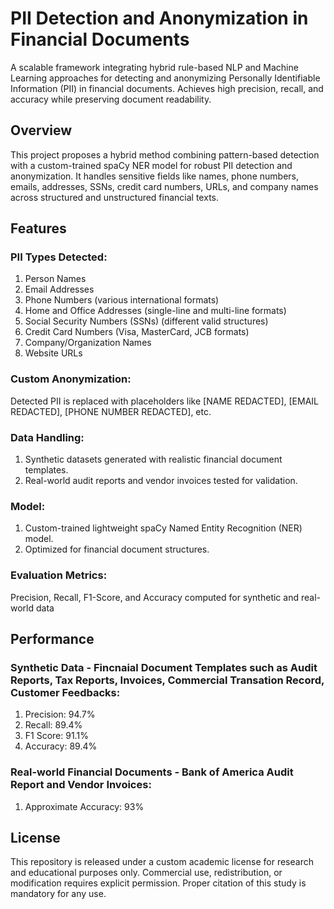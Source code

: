 # PII Detection and Anonymization in Financial Documents
A scalable framework integrating hybrid rule-based NLP and Machine Learning approaches for detecting and anonymizing Personally Identifiable Information (PII) in financial documents. Achieves high precision, recall, and accuracy while preserving document readability.

## Overview
This project proposes a hybrid method combining pattern-based detection with a custom-trained spaCy NER model for robust PII detection and anonymization. It handles sensitive fields like names, phone numbers, emails, addresses, SSNs, credit card numbers, URLs, and company names across structured and unstructured financial texts.

## Features
### PII Types Detected:
1. Person Names
2. Email Addresses
3. Phone Numbers (various international formats)
4. Home and Office Addresses (single-line and multi-line formats)
5. Social Security Numbers (SSNs) (different valid structures)
6. Credit Card Numbers (Visa, MasterCard, JCB formats)
7. Company/Organization Names
8. Website URLs

### Custom Anonymization:
Detected PII is replaced with placeholders like [NAME REDACTED], [EMAIL REDACTED], [PHONE NUMBER REDACTED], etc.

### Data Handling:
1. Synthetic datasets generated with realistic financial document templates.
2. Real-world audit reports and vendor invoices tested for validation.

### Model:

1. Custom-trained lightweight spaCy Named Entity Recognition (NER) model.
2. Optimized for financial document structures.

### Evaluation Metrics:
Precision, Recall, F1-Score, and Accuracy computed for synthetic and real-world data

## Performance
### Synthetic Data - Fincnaial Document Templates such as Audit Reports, Tax Reports, Invoices, Commercial Transation Record, Customer Feedbacks:
1. Precision: 94.7%
2. Recall: 89.4%
3. F1 Score: 91.1%
4. Accuracy: 89.4%

### Real-world Financial Documents - Bank of America Audit Report and Vendor Invoices:
1. Approximate Accuracy: 93%

## License
This repository is released under a custom academic license for research and educational purposes only. Commercial use, redistribution, or modification requires explicit permission. Proper citation of this study is mandatory for any use.
